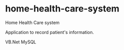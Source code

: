 home-health-care-system
=======================

Home Health Care system

Application to record patient's information.

VB.Net
MySQL
